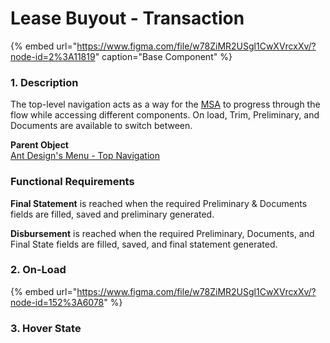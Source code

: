 # Lease Buyout - Transaction

{% embed url="https://www.figma.com/file/w78ZiMR2USgl1CwXVrcxXv/?node-id=2%3A11819" caption="Base Component" %}

### 1. **Description**

The top-level navigation acts as a way for the [MSA](/@carputty/s/axle-doc/~/drafts/-Mj6PiC0RODKAHAW-Crz/) to progress through the flow while accessing different components. On load, Trim, Preliminary, and Documents are available to switch between.

**Parent Object**  
[Ant Design's Menu - Top Navigation ](https://ant.design/components/menu/)

### **Functional Requirements**

**Final Statement** is reached when the required Preliminary & Documents fields are filled, saved and preliminary generated.

**Disbursement** is reached when the required Preliminary, Documents, and Final State fields are filled, saved, and final statement generated.

### 2. On-Load 

{% embed url="https://www.figma.com/file/w78ZiMR2USgl1CwXVrcxXv/?node-id=152%3A6078" %}

### 3. Hover State



